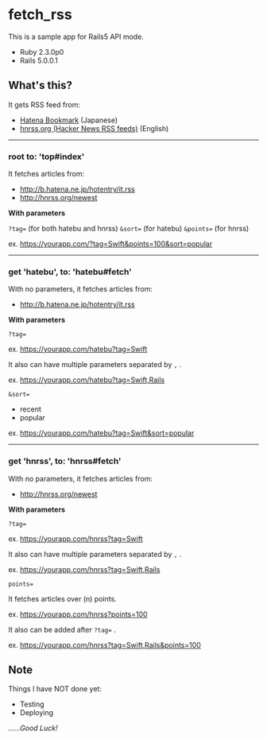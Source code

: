 # fetch_rss

This is a sample app for Rails5 API mode.

* Ruby 2.3.0p0
* Rails 5.0.0.1

## What's this?
It gets RSS feed from:
- [Hatena Bookmark](http://b.hatena.ne.jp) (Japanese)
- [hnrss.org (Hacker News RSS feeds)](https://edavis.github.io/hnrss/) (English)

---------

### root to: 'top#index'
It fetches articles from:
- http://b.hatena.ne.jp/hotentry/it.rss
- http://hnrss.org/newest

**With parameters**

``?tag=`` (for both hatebu and hnrss)
``&sort=`` (for hatebu)
``&points=`` (for hnrss)

ex. https://yourapp.com/?tag=Swift&points=100&sort=popular

---------

### get 'hatebu', to: 'hatebu#fetch'
With no parameters, it fetches articles from:
- http://b.hatena.ne.jp/hotentry/it.rss

**With parameters**

``?tag=``

ex. https://yourapp.com/hatebu?tag=Swift

It also can have multiple parameters separated by ``,`` .

ex. https://yourapp.com/hatebu?tag=Swift,Rails



``&sort=``
- recent
- popular

ex. https://yourapp.com/hatebu?tag=Swift&sort=popular

---------

### get 'hnrss', to: 'hnrss#fetch'
With no parameters, it fetches articles from:
- http://hnrss.org/newest

**With parameters**

``?tag=``

ex. https://yourapp.com/hnrss?tag=Swift

It also can have multiple parameters separated by ``,`` .

ex. https://yourapp.com/hnrss?tag=Swift,Rails

``points=``

It fetches articles over (n) points.

ex. https://yourapp.com/hnrss?points=100

It also can be added after ``?tag=`` .

ex. https://yourapp.com/hnrss?tag=Swift,Rails&points=100

## Note
Things I have NOT done yet:
- Testing
- Deploying

*......Good Luck!*
